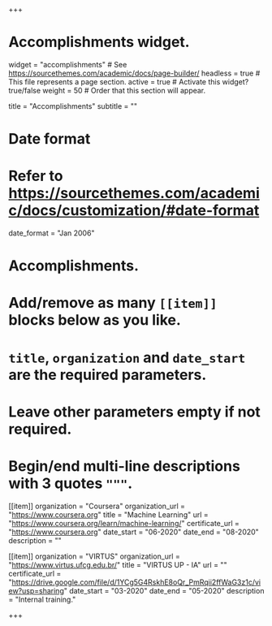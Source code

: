 +++
# Accomplishments widget.
widget = "accomplishments"  # See https://sourcethemes.com/academic/docs/page-builder/
headless = true  # This file represents a page section.
active = true  # Activate this widget? true/false
weight = 50  # Order that this section will appear.

title = "Accomplish&shy;ments"
subtitle = ""

# Date format
#   Refer to https://sourcethemes.com/academic/docs/customization/#date-format
date_format = "Jan 2006"

# Accomplishments.
#   Add/remove as many `[[item]]` blocks below as you like.
#   `title`, `organization` and `date_start` are the required parameters.
#   Leave other parameters empty if not required.
#   Begin/end multi-line descriptions with 3 quotes `"""`.

[[item]]
  organization = "Coursera"
  organization_url = "https://www.coursera.org"
  title = "Machine Learning"
  url = "https://www.coursera.org/learn/machine-learning/"
  certificate_url = "https://www.coursera.org"
  date_start = "06-2020"
  date_end = "08-2020"
  description = ""

[[item]]
  organization = "VIRTUS"
  organization_url = "https://www.virtus.ufcg.edu.br/"
  title = "VIRTUS UP - IA"
  url = ""
  certificate_url = "https://drive.google.com/file/d/1YCg5G4RskhE8oQr_PmRqii2ffWaG3z1c/view?usp=sharing"
  date_start = "03-2020"
  date_end = "05-2020"
  description = "Internal training."

+++
